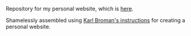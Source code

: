 Repository for my personal website, which is [here](https://emchristensen.github.io/).

Shamelessly assembled using [Karl Broman's instructions](http://kbroman.org/simple_site/pages/user_site.html)
for creating a personal website.
